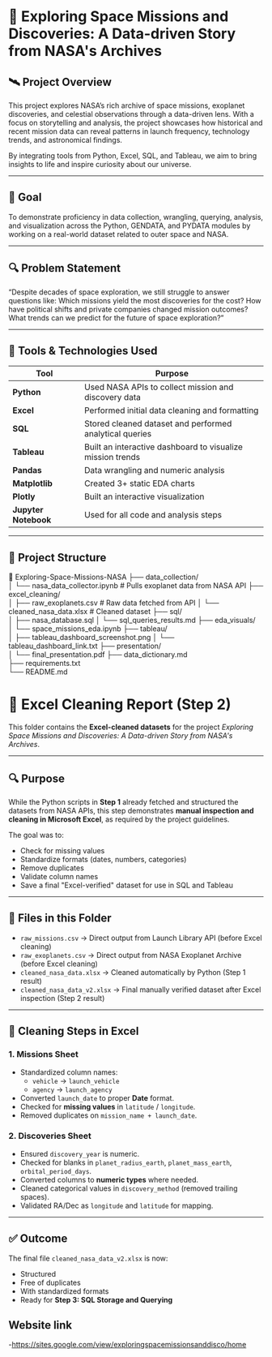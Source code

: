 # 🚀 Exploring Space Missions and Discoveries: A Data-driven Story from NASA's Archives

## 🛰️ Project Overview

This project explores NASA’s rich archive of space missions, exoplanet discoveries, and celestial observations through a data-driven lens. With a focus on storytelling and analysis, the project showcases how historical and recent mission data can reveal patterns in launch frequency, technology trends, and astronomical findings.

By integrating tools from Python, Excel, SQL, and Tableau, we aim to bring insights to life and inspire curiosity about our universe.

---

## 🎯 Goal

To demonstrate proficiency in data collection, wrangling, querying, analysis, and visualization across the Python, GENDATA, and PYDATA modules by working on a real-world dataset related to outer space and NASA.

---

## 🔍 Problem Statement
“Despite decades of space exploration, we still struggle to answer questions like: Which missions yield the most discoveries for the cost? How have political shifts and private companies changed mission outcomes? What trends can we predict for the future of space exploration?”



---

## 🧰 Tools & Technologies Used

| Tool          | Purpose |
|---------------|---------|
| **Python**    | Used NASA APIs to collect mission and discovery data |
| **Excel**     | Performed initial data cleaning and formatting |
| **SQL**       | Stored cleaned dataset and performed analytical queries |
| **Tableau**   | Built an interactive dashboard to visualize mission trends |
| **Pandas** | Data wrangling and numeric analysis |
| **Matplotlib** | Created 3+ static EDA charts |
| **Plotly**    | Built an interactive visualization |
| **Jupyter Notebook** | Used for all code and analysis steps |

---

## 📂 Project Structure
📁 Exploring-Space-Missions-NASA
├── data_collection/           
│   └── nasa_data_collector.ipynb   # Pulls exoplanet data from NASA API
├── excel_cleaning/             
│   ├── raw_exoplanets.csv          # Raw data fetched from API
│   └── cleaned_nasa_data.xlsx      # Cleaned dataset
├── sql/                        
│   ├── nasa_database.sql
│   └── sql_queries_results.md
├── eda_visuals/                
│   └── space_missions_eda.ipynb
├── tableau/                    
│   ├── tableau_dashboard_screenshot.png
│   └── tableau_dashboard_link.txt
├── presentation/               
│   └── final_presentation.pdf
├── data_dictionary.md          
├── requirements.txt            
└── README.md
# 🧹 Excel Cleaning Report (Step 2)

This folder contains the **Excel-cleaned datasets** for the project *Exploring Space Missions and Discoveries: A Data-driven Story from NASA's Archives*.

---

## 🔍 Purpose
While the Python scripts in **Step 1** already fetched and structured the datasets from NASA APIs, this step demonstrates **manual inspection and cleaning in Microsoft Excel**, as required by the project guidelines.

The goal was to:
- Check for missing values
- Standardize formats (dates, numbers, categories)
- Remove duplicates
- Validate column names
- Save a final "Excel-verified" dataset for use in SQL and Tableau

---

## 📑 Files in this Folder
- `raw_missions.csv` → Direct output from Launch Library API (before Excel cleaning)  
- `raw_exoplanets.csv` → Direct output from NASA Exoplanet Archive (before Excel cleaning)  
- `cleaned_nasa_data.xlsx` → Cleaned automatically by Python (Step 1 result)  
- `cleaned_nasa_data_v2.xlsx` → Final manually verified dataset after Excel inspection (Step 2 result)  

---

## 📝 Cleaning Steps in Excel

### 1. Missions Sheet
- Standardized column names:  
  - `vehicle` → `launch_vehicle`  
  - `agency` → `launch_agency`
- Converted `launch_date` to proper **Date** format.  
- Checked for **missing values** in `latitude` / `longitude`.  
- Removed duplicates on `mission_name + launch_date`.  

### 2. Discoveries Sheet
- Ensured `discovery_year` is numeric.  
- Checked for blanks in `planet_radius_earth`, `planet_mass_earth`, `orbital_period_days`.  
- Converted columns to **numeric types** where needed.  
- Cleaned categorical values in `discovery_method` (removed trailing spaces).  
- Validated RA/Dec as `longitude` and `latitude` for mapping.  

---

## ✅ Outcome
The final file `cleaned_nasa_data_v2.xlsx` is now:
- Structured
- Free of duplicates
- With standardized formats
- Ready for **Step 3: SQL Storage and Querying**

## Website link
-https://sites.google.com/view/exploringspacemissionsanddisco/home


